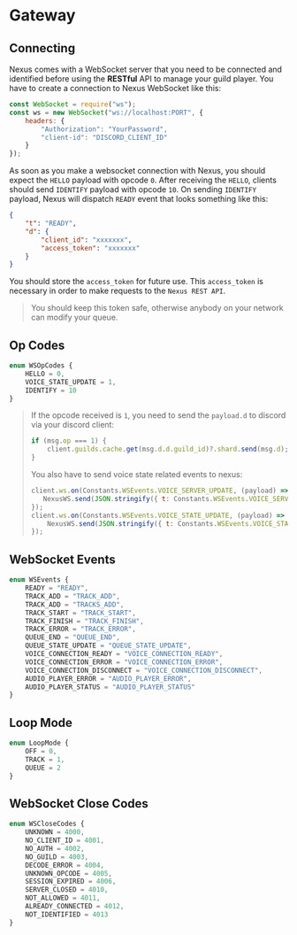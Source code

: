 # Gateway

## Connecting

Nexus comes with a WebSocket server that you need to be connected and identified before using the **RESTful** API to manage your guild player.
You have to create a connection to Nexus WebSocket like this:

```js
const WebSocket = require("ws");
const ws = new WebSocket("ws://localhost:PORT", {
    headers: {
        "Authorization": "YourPassword",
        "client-id": "DISCORD_CLIENT_ID"
    }
});
```

As soon as you make a websocket connection with Nexus, you should expect the `HELLO` payload with opcode `0`. After receiving the `HELLO`,
clients should send `IDENTIFY` payload with opcode `10`. On sending `IDENTIFY` payload, Nexus will dispatch `READY` event that looks something like this:

```json
{
    "t": "READY",
    "d": {
        "client_id": "xxxxxxx",
        "access_token": "xxxxxxx"
    }
}
```

You should store the `access_token` for future use. This `access_token` is necessary in order to make requests to the `Nexus REST API`.

> You should keep this token safe, otherwise anybody on your network can modify your queue.

## Op Codes

```ts
enum WSOpCodes {
    HELLO = 0,
    VOICE_STATE_UPDATE = 1,
    IDENTIFY = 10
}
```

> If the opcode received is `1`, you need to send the `payload.d` to discord via your discord client:
> ```js
> if (msg.op === 1) {
>     client.guilds.cache.get(msg.d.d.guild_id)?.shard.send(msg.d);
> }
> ```
>
> You also have to send voice state related events to nexus:
> ```js
> client.ws.on(Constants.WSEvents.VOICE_SERVER_UPDATE, (payload) => {
>    NexusWS.send(JSON.stringify({ t: Constants.WSEvents.VOICE_SERVER_UPDATE, d: payload }));
> });
> client.ws.on(Constants.WSEvents.VOICE_STATE_UPDATE, (payload) => {
>     NexusWS.send(JSON.stringify({ t: Constants.WSEvents.VOICE_STATE_UPDATE, d: payload }));
> });
> ```

## WebSocket Events

```ts
enum WSEvents {
    READY = "READY",
    TRACK_ADD = "TRACK_ADD",
    TRACK_ADD = "TRACKS_ADD",
    TRACK_START = "TRACK_START",
    TRACK_FINISH = "TRACK_FINISH",
    TRACK_ERROR = "TRACK_ERROR",
    QUEUE_END = "QUEUE_END",
    QUEUE_STATE_UPDATE = "QUEUE_STATE_UPDATE",
    VOICE_CONNECTION_READY = "VOICE_CONNECTION_READY",
    VOICE_CONNECTION_ERROR = "VOICE_CONNECTION_ERROR",
    VOICE_CONNECTION_DISCONNECT = "VOICE_CONNECTION_DISCONNECT",
    AUDIO_PLAYER_ERROR = "AUDIO_PLAYER_ERROR",
    AUDIO_PLAYER_STATUS = "AUDIO_PLAYER_STATUS"
}
```

## Loop Mode

```ts
enum LoopMode {
    OFF = 0,
    TRACK = 1,
    QUEUE = 2
}
```

## WebSocket Close Codes

```ts
enum WSCloseCodes {
    UNKNOWN = 4000,
    NO_CLIENT_ID = 4001,
    NO_AUTH = 4002,
    NO_GUILD = 4003,
    DECODE_ERROR = 4004,
    UNKNOWN_OPCODE = 4005,
    SESSION_EXPIRED = 4006,
    SERVER_CLOSED = 4010,
    NOT_ALLOWED = 4011,
    ALREADY_CONNECTED = 4012,
    NOT_IDENTIFIED = 4013
}
```